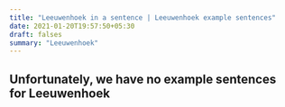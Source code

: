```yaml
---
title: "Leeuwenhoek in a sentence | Leeuwenhoek example sentences"
date: 2021-01-20T19:57:50+05:30
draft: falses
summary: "Leeuwenhoek"
---
```

## Unfortunately, we have no example sentences for Leeuwenhoek                 
